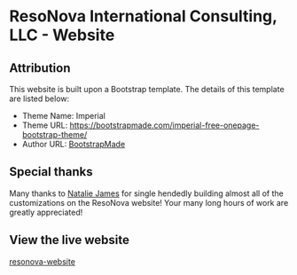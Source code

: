 # ResoNova International Consulting, LLC - Website

## Attribution

This website is built upon a Bootstrap template. The details of this template are listed below:

 - Theme Name: Imperial
 - Theme URL: https://bootstrapmade.com/imperial-free-onepage-bootstrap-theme/
 - Author URL: [BootstrapMade](https://bootstrapmade.com)
 
## Special thanks
 
Many thanks to [Natalie James](https://www.linkedin.com/in/nataliejames95/) for single hendedly building almost all of the customizations on the ResoNova website! Your many long hours of work are greatly appreciated!

## View the live website

[resonova-website](https://resonova.com)
